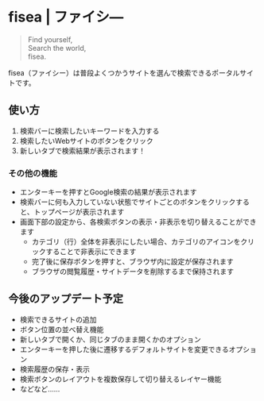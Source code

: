 # fisea | ファイシ―

> Find yourself,  
> Search the world,  
> fisea.

fisea（ファイシー）は普段よくつかうサイトを選んで検索できるポータルサイトです。

## 使い方

1. 検索バーに検索したいキーワードを入力する
2. 検索したいWebサイトのボタンをクリック
3. 新しいタブで検索結果が表示されます！

### その他の機能

- エンターキーを押すとGoogle検索の結果が表示されます
- 検索バーに何も入力していない状態でサイトごとのボタンをクリックすると、トップページが表示されます
- 画面下部の設定から、各検索ボタンの表示・非表示を切り替えることができます
  - カテゴリ（行）全体を非表示にしたい場合、カテゴリのアイコンをクリックすることで非表示にできます
  - 完了後に保存ボタンを押すと、ブラウザ内に設定が保存されます
  - ブラウザの閲覧履歴・サイトデータを削除するまで保持されます

## 今後のアップデート予定

- 検索できるサイトの追加
- ボタン位置の並べ替え機能
- 新しいタブで開くか、同じタブのまま開くかのオプション
- エンターキーを押した後に遷移するデフォルトサイトを変更できるオプション
- 検索履歴の保存・表示
- 検索ボタンのレイアウトを複数保存して切り替えるレイヤー機能
- などなど……
